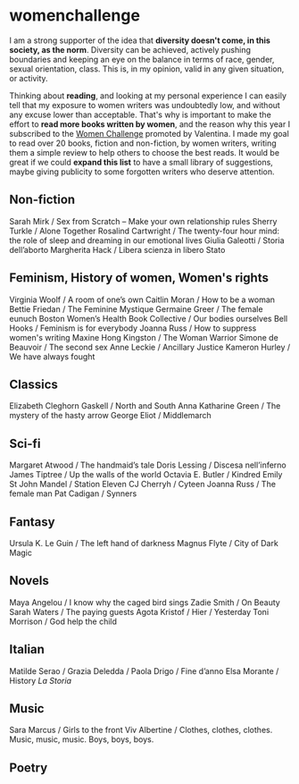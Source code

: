 # womenchallenge
I am a strong supporter of the idea that **diversity doesn't come, in this society, as the norm**. Diversity can be achieved, actively pushing boundaries and keeping an eye on the balance in terms of race, gender, sexual orientation, class. This is, in my opinion, valid in any given situation, or activity.

Thinking about **reading**, and looking at my personal experience I can easily tell that my exposure to women writers was undoubtedly low, and without any excuse lower than acceptable. That's why is important to make the effort to **read more books written by women**, and the reason why this year I subscribed to the [Women Challenge](http://www.peekabook.it/2014/12/2015-women-challenge.html) promoted by Valentina. I made my goal to read over 20 books, fiction and non-fiction, by women writers, writing them a simple review to help others to choose the best reads. It would be great if we could **expand this list** to have a small library of suggestions, maybe giving publicity to some forgotten writers who deserve attention.


## Non-fiction
Sarah Mirk / Sex from Scratch – Make your own relationship rules
Sherry Turkle / Alone Together
Rosalind Cartwright / The twenty-four hour mind: the role of sleep and dreaming in our emotional lives
Giulia Galeotti / Storia dell’aborto
Margherita Hack / Libera scienza in libero Stato

## Feminism, History of women, Women's rights
Virginia Woolf / A room of one’s own
Caitlin Moran / How to be a woman
Bettie Friedan / The Feminine Mystique
Germaine Greer / The female eunuch
Boston Women’s Health Book Collective / Our bodies ourselves
Bell Hooks / Feminism is for everybody
Joanna Russ / How to suppress women's writing
Maxine Hong Kingston / The Woman Warrior
Simone de Beauvoir / The second sex
Anne Leckie / Ancillary Justice
Kameron Hurley / We have always fought

## Classics
Elizabeth Cleghorn Gaskell / North and South
Anna Katharine Green / The mystery of the hasty arrow
George Eliot / Middlemarch

## Sci-fi
Margaret Atwood / The handmaid’s tale
Doris Lessing / Discesa nell’inferno
James Tiptree / Up the walls of the world
Octavia E. Butler / Kindred
Emily St John Mandel / Station Eleven
CJ Cherryh / Cyteen
Joanna Russ / The female man
Pat Cadigan / Synners

## Fantasy
Ursula K. Le Guin / The left hand of darkness
Magnus Flyte / City of Dark Magic

## Novels
Maya Angelou / I know why the caged bird sings
Zadie Smith / On Beauty
Sarah Waters / The paying guests
Agota Kristof / Hier / Yesterday
Toni Morrison / God help the child

## Italian
Matilde Serao /
Grazia Deledda /
Paola Drigo / Fine d’anno
Elsa Morante / History *La Storia*

## Music
Sara Marcus / Girls to the front
Viv Albertine / Clothes, clothes, clothes. Music, music, music. Boys, boys, boys.

## Poetry
